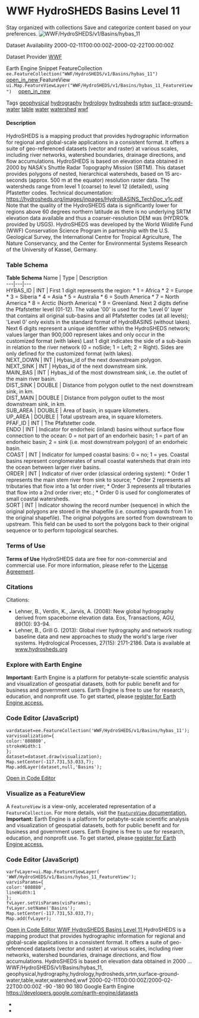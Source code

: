  
#  WWF HydroSHEDS Basins Level 11 
Stay organized with collections  Save and categorize content based on your preferences. 
![WWF/HydroSHEDS/v1/Basins/hybas_11](https://developers.google.com/earth-engine/datasets/images/WWF/WWF_HydroSHEDS_v1_Basins_hybas_11_sample.png) 

Dataset Availability
    2000-02-11T00:00:00Z–2000-02-22T00:00:00Z 

Dataset Provider
     [ WWF ](https://www.hydrosheds.org/) 

Earth Engine Snippet
     FeatureCollection `    ee.FeatureCollection("WWF/HydroSHEDS/v1/Basins/hybas_11")   ` [ open_in_new ](https://code.earthengine.google.com/?scriptPath=Examples:Datasets/WWF/WWF_HydroSHEDS_v1_Basins_hybas_11)      FeatureView  `    ui.Map.FeatureViewLayer("WWF/HydroSHEDS/v1/Basins/hybas_11_FeatureView")   ` [ open_in_new ](https://code.earthengine.google.com/?scriptPath=Examples:Datasets/WWF/WWF_HydroSHEDS_v1_Basins_hybas_11_FeatureView) 

Tags
     [geophysical](https://developers.google.com/earth-engine/datasets/tags/geophysical) [hydrography](https://developers.google.com/earth-engine/datasets/tags/hydrography) [hydrology](https://developers.google.com/earth-engine/datasets/tags/hydrology) [hydrosheds](https://developers.google.com/earth-engine/datasets/tags/hydrosheds) [srtm](https://developers.google.com/earth-engine/datasets/tags/srtm) [surface-ground-water](https://developers.google.com/earth-engine/datasets/tags/surface-ground-water) [table](https://developers.google.com/earth-engine/datasets/tags/table) [water](https://developers.google.com/earth-engine/datasets/tags/water) [watershed](https://developers.google.com/earth-engine/datasets/tags/watershed) [wwf](https://developers.google.com/earth-engine/datasets/tags/wwf)
#### Description
HydroSHEDS is a mapping product that provides hydrographic information for regional and global-scale applications in a consistent format. It offers a suite of geo-referenced datasets (vector and raster) at various scales, including river networks, watershed boundaries, drainage directions, and flow accumulations. HydroSHEDS is based on elevation data obtained in 2000 by NASA's Shuttle Radar Topography Mission (SRTM).
This dataset provides polygons of nested, hierarchical watersheds, based on 15 arc-seconds (approx. 500 m at the equator) resolution raster data. The watersheds range from level 1 (coarse) to level 12 (detailed), using Pfastetter codes.
Technical documentation:
<https://hydrosheds.org/images/inpages/HydroBASINS_TechDoc_v1c.pdf>
Note that the quality of the HydroSHEDS data is significantly lower for regions above 60 degrees northern latitude as there is no underlying SRTM elevation data available and thus a coarser-resolution DEM was (HYDRO1k provided by USGS).
HydroSHEDS was developed by the World Wildlife Fund (WWF) Conservation Science Program in partnership with the U.S. Geological Survey, the International Centre for Tropical Agriculture, The Nature Conservancy, and the Center for Environmental Systems Research of the University of Kassel, Germany.
### Table Schema
**Table Schema**
Name | Type | Description  
---|---|---  
HYBAS_ID | INT | First 1 digit represents the region: * 1 = Africa * 2 = Europe * 3 = Siberia * 4 = Asia * 5 = Australia * 6 = South America * 7 = North America * 8 = Arctic (North America) * 9 = Greenland. Next 2 digits define the Pfafstetter level (01-12). The value '00' is used for the 'Level 0' layer that contains all original sub-basins and all Pfafstetter codes (at all levels); 'Level 0' only exists in the standard format of HydroBASINS (without lakes). Next 6 digits represent a unique identifier within the HydroSHEDS network; values larger than 900,000 represent lakes and only occur in the customized format (with lakes) Last 1 digit indicates the side of a sub-basin in relation to the river network (0 = noSide; 1 = Left; 2 = Right). Sides are only defined for the customized format (with lakes).  
NEXT_DOWN | INT | Hybas_id of the next downstream polygon.  
NEXT_SINK | INT | Hybas_id of the next downstream sink.  
MAIN_BAS | INT | Hybas_id of the most downstream sink, i.e. the outlet of the main river basin.  
DIST_SINK | DOUBLE | Distance from polygon outlet to the next downstream sink, in km.  
DIST_MAIN | DOUBLE | Distance from polygon outlet to the most downstream sink, in km.  
SUB_AREA | DOUBLE | Area of basin, in square kilometers.  
UP_AREA | DOUBLE | Total upstream area, in square kilometers.  
PFAF_ID | INT | The Pfafstetter code.  
ENDO | INT | Indicator for endorheic (inland) basins without surface flow connection to the ocean: 0 = not part of an endorheic basin; 1 = part of an endorheic basin; 2 = sink (i.e. most downstream polygon) of an endorheic basin.  
COAST | INT | Indicator for lumped coastal basins: 0 = no; 1 = yes. Coastal basins represent conglomerates of small coastal watersheds that drain into the ocean between larger river basins.  
ORDER | INT | Indicator of river order (classical ordering system): * Order 1 represents the main stem river from sink to source; * Order 2 represents all tributaries that flow into a 1st order river; * Order 3 represents all tributaries that flow into a 2nd order river; etc.; * Order 0 is used for conglomerates of small coastal watersheds.  
SORT | INT | Indicator showing the record number (sequence) in which the original polygons are stored in the shapefile (i.e. counting upwards from 1 in the original shapefile). The original polygons are sorted from downstream to upstream. This field can be used to sort the polygons back to their original sequence or to perform topological searches.  
### Terms of Use
**Terms of Use**
HydroSHEDS data are free for non-commercial and commercial use. For more information, please refer to the [License Agreement](https://www.hydrosheds.org/page/license).
### Citations
Citations:
  * Lehner, B., Verdin, K., Jarvis, A. (2008): New global hydrography derived from spaceborne elevation data. Eos, Transactions, AGU, 89(10): 93-94.
  * Lehner, B., Grill G. (2013): Global river hydrography and network routing: baseline data and new approaches to study the world's large river systems. Hydrological Processes, 27(15): 2171-2186. Data is available at www.hydrosheds.org


### Explore with Earth Engine
**Important:** Earth Engine is a platform for petabyte-scale scientific analysis and visualization of geospatial datasets, both for public benefit and for business and government users. Earth Engine is free to use for research, education, and nonprofit use. To get started, please [register for Earth Engine access.](https://console.cloud.google.com/earth-engine)
### Code Editor (JavaScript)
```
vardataset=ee.FeatureCollection('WWF/HydroSHEDS/v1/Basins/hybas_11');
varvisualization={
color:'808080',
strokeWidth:1
};
dataset=dataset.draw(visualization);
Map.setCenter(-117.731,53.033,7);
Map.addLayer(dataset,null,'Basins');
```
[ Open in Code Editor ](https://code.earthengine.google.com/?scriptPath=Examples:Datasets/WWF/WWF_HydroSHEDS_v1_Basins_hybas_11)
### Visualize as a FeatureView
A `FeatureView` is a view-only, accelerated representation of a `FeatureCollection`. For more details, visit the [ `FeatureView` documentation. ](https://developers.google.com/earth-engine/guides/featureview_overview)
**Important:** Earth Engine is a platform for petabyte-scale scientific analysis and visualization of geospatial datasets, both for public benefit and for business and government users. Earth Engine is free to use for research, education, and nonprofit use. To get started, please [register for Earth Engine access.](https://console.cloud.google.com/earth-engine)
### Code Editor (JavaScript)
```
varfvLayer=ui.Map.FeatureViewLayer(
'WWF/HydroSHEDS/v1/Basins/hybas_11_FeatureView');
varvisParams={
color:'808080',
lineWidth:1
};
fvLayer.setVisParams(visParams);
fvLayer.setName('Basins');
Map.setCenter(-117.731,53.033,7);
Map.add(fvLayer);
```
[ Open in Code Editor ](https://code.earthengine.google.com/?scriptPath=Examples:Datasets/WWF/WWF_HydroSHEDS_v1_Basins_hybas_11_FeatureView)
[ WWF HydroSHEDS Basins Level 11 ](https://developers.google.com/earth-engine/datasets/catalog/WWF_HydroSHEDS_v1_Basins_hybas_11)
HydroSHEDS is a mapping product that provides hydrographic information for regional and global-scale applications in a consistent format. It offers a suite of geo-referenced datasets (vector and raster) at various scales, including river networks, watershed boundaries, drainage directions, and flow accumulations. HydroSHEDS is based on elevation data obtained in 2000 …
WWF/HydroSHEDS/v1/Basins/hybas_11, geophysical,hydrography,hydrology,hydrosheds,srtm,surface-ground-water,table,water,watershed,wwf 
2000-02-11T00:00:00Z/2000-02-22T00:00:00Z
-90 -180 90 180 
Google Earth Engine
https://developers.google.com/earth-engine/datasets
  * [ ](https://doi.org/https://www.hydrosheds.org/)
  * [ ](https://doi.org/https://developers.google.com/earth-engine/datasets/catalog/WWF_HydroSHEDS_v1_Basins_hybas_11)


